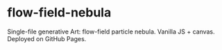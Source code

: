 # flow-field-nebula
Single-file generative Art: flow-field particle nebula. Vanilla JS + canvas. Deployed on GitHub Pages.
